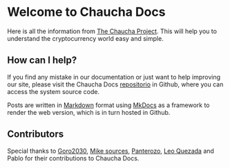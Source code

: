 # Welcome to Chaucha Docs

Here is all the information from [The Chaucha Project](http://www.chaucha.cl/). This will help you to understand the cryptocurrency world easy and simple.

## How can I help?

If you find any mistake in our documentation or just want to help improving our site, please visit the Chaucha Docs [repositorio](https://github.com/proyecto-chaucha/docs) in Github, where you can access the system source code.

Posts are written in [Markdown](https://en.wikipedia.org/wiki/Markdown) format using  [MkDocs](http://www.mkdocs.org) as a framework to render the web version, which is in turn hosted in Github. 

## Contributors

Special thanks to  [Goro2030](https://github.com/Goro2030), [Mike sources](https://t.me/mikesources), [Panterozo](https://github.com/panterozo), [Leo Quezada](https://www.facebook.com/Leo8bits/) and Pablo for their contributions to Chaucha Docs. 
